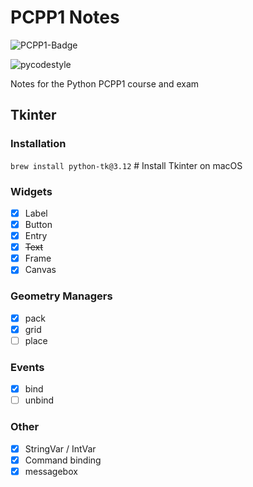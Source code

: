 # PCPP1 Notes

![PCPP1-Badge](https://images.credly.com/images/37e26478-d80c-43e8-80eb-ec492f3a26c1/image.png)

![pycodestyle](https://github.com/crmpicco/pcpp1_notes/actions/workflows/pycodestyle.yml/badge.svg)

Notes for the Python PCPP1 course and exam

## Tkinter
### Installation
`brew install python-tk@3.12` # Install Tkinter on macOS

### Widgets
- [x] Label
- [x] Button
- [x] Entry
- [x] ~~Text~~
- [x] Frame
- [x] Canvas

### Geometry Managers
- [x] pack
- [x] grid
- [ ] place

### Events
- [x] bind
- [ ] unbind 

### Other
- [x] StringVar / IntVar
- [x] Command binding
- [x] messagebox
